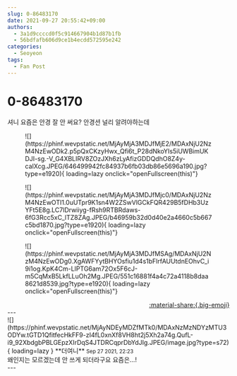 ```yaml
---
slug: 0-86483170
date: 2021-09-27 20:55:42+09:00
authors:
  - 3a1d9ccccd0f5c914667904b1d87b1fb
  - 56bdfafb606d9ce1b4ecdd572595e242
categories:
  - Seoyeon
tags:
  - Fan Post
---
```


# 0-86483170

<div class="post-container" markdown="1">
<div class="content-container md-sidebar__scrollwrap" markdown="1">

셔니 요즘은 안경 잘 안 써요? 안경션 널리 알려야하는데 
<figure markdown="1">
![](https://phinf.wevpstatic.net/MjAyMjA3MDJfMjE2/MDAxNjU2NzM4NzEwODk2.p5pQxCKzyHwx_Qfi6t_P28dNkoYIs5iUWBimUKDJI-sg.-V_G4XBLIRV8ZOzJXh6zLyAfizGDDQdhO8Z4y-caIXcg.JPEG/646499942fc84937b6fb03db86e5696a190.jpg?type=e1920){ loading=lazy onclick="openFullscreen(this)"}
</figure>

<figure markdown="1">
![](https://phinf.wevpstatic.net/MjAyMjA3MDJfMjc0/MDAxNjU2NzM4NzEwOTI1.0uUTpr9K1sn4W2ZSwVlGCkFQR429B5fDHb3UzYFt5E8g.LC7lDrwiiyg-fRsh9RTBRdaws-6fG3Rcc5xC_lTZ8ZAg.JPEG/b46959b32d0d40e2a4660c5b667c5bd1870.jpg?type=e1920){ loading=lazy onclick="openFullscreen(this)"}
</figure>

<figure markdown="1">
![](https://phinf.wevpstatic.net/MjAyMjA3MDJfMSAg/MDAxNjU2NzM4NzEwODg0.XgAWFYytBHYOsfiu1d4s1bFlrfAUUtdnEOhvC_i9i1og.KpK4Cm-LIPTG6am72Ox5F6cJ-m5CqMxB5LkfLLuOh2Mg.JPEG/551c16881f4a4c72a4118b8daa8621d8539.jpg?type=e1920){ loading=lazy onclick="openFullscreen(this)"}
</figure>


</div>
</div>

<div style="text-align: right;" markdown="1">
<a href="https://weverse.io/fromis9/fanpost/0-86483170" style="text-align: right;">:material-share:{.big-emoji}</a>
</div>
---

<div class="comments-container md-sidebar__scrollwrap" markdown="1">
<div class="comment" markdown="1">
<div class='id-container' markdown="1">
![](https://phinf.wevpstatic.net/MjAyNDEyMDZfMTk0/MDAxNzMzNDYzMTU3ODYw.tGTD1QfitfecHkFF9-zI4fL0xnXf8VH8ht2j5Xh2a74g.QufL-i9_92XbdgbPBLGEpzXIrDqS4JTDRCqprDbYdJIg.JPEG/image.jpg?type=s72){ loading=lazy }
**<span class="artist">더여니</span>** <small>Sep 27 2021, 22:23</small><br>
</div>
<div class='comment-body' markdown="1">
왜인지는 모르겠는데 안 쓰게 되더라구요 요즘은...!
</div>
</div>
</div>
---

